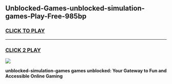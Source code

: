 
## Unblocked-Games-unblocked-simulation-games-Play-Free-985bp
<h3>
<a href="https://premium76.site?title=unblocked-simulation-games&ref=22A">CLICK TO PLAY</a></h3>
<hr>

<h3>
<a href="https://premium76.site?title=unblocked-simulation-games&ref=22A">CLICK 2 PLAY</a>
  
</h3>

<a href="https://premium76.site?title=unblocked-simulation-games&ref=22A"><img src="https://clearcache.store/games.png"></a>


**unblocked-simulation-games games unblocked: Your Gateway to Fun and Accessible Online Gaming**
